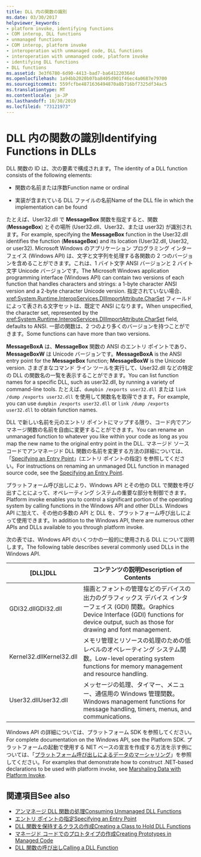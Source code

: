 ```yaml
---
title: DLL 内の関数の識別
ms.date: 03/30/2017
helpviewer_keywords:
- platform invoke, identifying functions
- COM interop, DLL functions
- unmanaged functions
- COM interop, platform invoke
- interoperation with unmanaged code, DLL functions
- interoperation with unmanaged code, platform invoke
- identifying DLL functions
- DLL functions
ms.assetid: 3e3f6780-6d90-4413-bad7-ba641220364d
ms.openlocfilehash: 1a94bb2020b07ba8405d901f46ec4a0687e79700
ms.sourcegitcommit: 559fcfbe4871636494870a8b716bf7325df34ac5
ms.translationtype: MT
ms.contentlocale: ja-JP
ms.lasthandoff: 10/30/2019
ms.locfileid: "73121973"
---
```

# <a name="identifying-functions-in-dlls"></a><span data-ttu-id="2c470-102">DLL 内の関数の識別</span><span class="sxs-lookup"><span data-stu-id="2c470-102">Identifying Functions in DLLs</span></span>
<span data-ttu-id="2c470-103">DLL 関数の ID は、次の要素で構成されます。</span><span class="sxs-lookup"><span data-stu-id="2c470-103">The identity of a DLL function consists of the following elements:</span></span>  
  
- <span data-ttu-id="2c470-104">関数の名前または序数</span><span class="sxs-lookup"><span data-stu-id="2c470-104">Function name or ordinal</span></span>  
  
- <span data-ttu-id="2c470-105">実装が含まれている DLL ファイルの名前</span><span class="sxs-lookup"><span data-stu-id="2c470-105">Name of the DLL file in which the implementation can be found</span></span>  
  
 <span data-ttu-id="2c470-106">たとえば、User32.dll で **MessageBox** 関数を指定すると、関数 (**MessageBox**) とその場所 (User32.dll、User32、または user32) が識別されます。</span><span class="sxs-lookup"><span data-stu-id="2c470-106">For example, specifying the **MessageBox** function in the User32.dll identifies the function (**MessageBox**) and its location (User32.dll, User32, or user32).</span></span> <span data-ttu-id="2c470-107">Microsoft Windows のアプリケーション プログラミング インターフェイス (Windows API) は、文字と文字列を処理する各関数の 2 つのバージョンを含めることができます。これは、1 バイト文字 ANSI バージョンと 2 バイト文字 Unicode バージョンです。</span><span class="sxs-lookup"><span data-stu-id="2c470-107">The Microsoft Windows application programming interface (Windows API) can contain two versions of each function that handles characters and strings: a 1-byte character ANSI version and a 2-byte character Unicode version.</span></span> <span data-ttu-id="2c470-108">指定されていない場合、<xref:System.Runtime.InteropServices.DllImportAttribute.CharSet> フィールドによって表される文字セットは、既定で ANSI になります。</span><span class="sxs-lookup"><span data-stu-id="2c470-108">When unspecified, the character set, represented by the <xref:System.Runtime.InteropServices.DllImportAttribute.CharSet> field, defaults to ANSI.</span></span> <span data-ttu-id="2c470-109">一部の関数は、2 つのより多くのバージョンを持つことができます。</span><span class="sxs-lookup"><span data-stu-id="2c470-109">Some functions can have more than two versions.</span></span>  
  
 <span data-ttu-id="2c470-110">**MessageBoxA** は、**MessageBox** 関数の ANSI のエントリ ポイントであり、**MessageBoxW** は Unicode バージョンです。</span><span class="sxs-lookup"><span data-stu-id="2c470-110">**MessageBoxA** is the ANSI entry point for the **MessageBox** function; **MessageBoxW** is the Unicode version.</span></span> <span data-ttu-id="2c470-111">さまざまなコマンド ライン ツールを実行して、User32.dll などの特定の DLL の関数名の一覧を表示することができます。</span><span class="sxs-lookup"><span data-stu-id="2c470-111">You can list function names for a specific DLL, such as user32.dll, by running a variety of command-line tools.</span></span> <span data-ttu-id="2c470-112">たとえば、`dumpbin /exports user32.dll` または `link /dump /exports user32.dll` を使用して関数名を取得できます。</span><span class="sxs-lookup"><span data-stu-id="2c470-112">For example, you can use `dumpbin /exports user32.dll` or `link /dump /exports user32.dll` to obtain function names.</span></span>  
  
 <span data-ttu-id="2c470-113">DLL で新しい名前を元のエントリ ポイントにマップする限り、コード内でアンマネージ関数の名前を自由に変更することができます。</span><span class="sxs-lookup"><span data-stu-id="2c470-113">You can rename an unmanaged function to whatever you like within your code as long as you map the new name to the original entry point in the DLL.</span></span> <span data-ttu-id="2c470-114">マネージド ソース コードでアンマネージド DLL 関数の名前を変更する方法の詳細については、「[Specifying an Entry Point](specifying-an-entry-point.md)」(エントリ ポイントの指定) を参照してください。</span><span class="sxs-lookup"><span data-stu-id="2c470-114">For instructions on renaming an unmanaged DLL function in managed source code, see the [Specifying an Entry Point](specifying-an-entry-point.md).</span></span>  
  
 <span data-ttu-id="2c470-115">プラットフォーム呼び出しにより、Windows API とその他の DLL で関数を呼び出すことによって、オペレーティング システムの重要な部分を制御できます。</span><span class="sxs-lookup"><span data-stu-id="2c470-115">Platform invoke enables you to control a significant portion of the operating system by calling functions in the Windows API and other DLLs.</span></span> <span data-ttu-id="2c470-116">Windows API に加えて、その他の多数の API と DLL を、プラットフォーム呼び出しによって使用できます。</span><span class="sxs-lookup"><span data-stu-id="2c470-116">In addition to the Windows API, there are numerous other APIs and DLLs available to you through platform invoke.</span></span>  
  
 <span data-ttu-id="2c470-117">次の表では、Windows API のいくつかの一般的に使用される DLL について説明します。</span><span class="sxs-lookup"><span data-stu-id="2c470-117">The following table describes several commonly used DLLs in the Windows API.</span></span>  
  
|<span data-ttu-id="2c470-118">[DLL]</span><span class="sxs-lookup"><span data-stu-id="2c470-118">DLL</span></span>|<span data-ttu-id="2c470-119">コンテンツの説明</span><span class="sxs-lookup"><span data-stu-id="2c470-119">Description of Contents</span></span>|  
|---------|-----------------------------|  
|<span data-ttu-id="2c470-120">GDI32.dll</span><span class="sxs-lookup"><span data-stu-id="2c470-120">GDI32.dll</span></span>|<span data-ttu-id="2c470-121">描画とフォントの管理などのデバイスの出力のグラフィックス デバイス インターフェイス (GDI) 関数。</span><span class="sxs-lookup"><span data-stu-id="2c470-121">Graphics Device Interface (GDI) functions for device output, such as those for drawing and font management.</span></span>|  
|<span data-ttu-id="2c470-122">Kernel32.dll</span><span class="sxs-lookup"><span data-stu-id="2c470-122">Kernel32.dll</span></span>|<span data-ttu-id="2c470-123">メモリ管理とリソースの処理のための低レベルのオペレーティング システム関数。</span><span class="sxs-lookup"><span data-stu-id="2c470-123">Low-level operating system functions for memory management and resource handling.</span></span>|  
|<span data-ttu-id="2c470-124">User32.dll</span><span class="sxs-lookup"><span data-stu-id="2c470-124">User32.dll</span></span>|<span data-ttu-id="2c470-125">メッセージの処理、タイマー、メニュー、通信用の Windows 管理関数。</span><span class="sxs-lookup"><span data-stu-id="2c470-125">Windows management functions for message handling, timers, menus, and communications.</span></span>|  
  
 <span data-ttu-id="2c470-126">Windows API の詳細については、プラットフォーム SDK を参照してください。</span><span class="sxs-lookup"><span data-stu-id="2c470-126">For complete documentation on the Windows API, see the Platform SDK.</span></span> <span data-ttu-id="2c470-127">プラットフォームの起動で使用する NET ベースの宣言を作成する方法を示す例については、「[プラットフォーム呼び出しによるデータのマーシャリング](marshaling-data-with-platform-invoke.md)」を参照してください。</span><span class="sxs-lookup"><span data-stu-id="2c470-127">For examples that demonstrate how to construct .NET-based declarations to be used with platform invoke, see [Marshaling Data with Platform Invoke](marshaling-data-with-platform-invoke.md).</span></span>  
  
## <a name="see-also"></a><span data-ttu-id="2c470-128">関連項目</span><span class="sxs-lookup"><span data-stu-id="2c470-128">See also</span></span>

- [<span data-ttu-id="2c470-129">アンマネージ DLL 関数の処理</span><span class="sxs-lookup"><span data-stu-id="2c470-129">Consuming Unmanaged DLL Functions</span></span>](consuming-unmanaged-dll-functions.md)
- [<span data-ttu-id="2c470-130">エントリ ポイントの指定</span><span class="sxs-lookup"><span data-stu-id="2c470-130">Specifying an Entry Point</span></span>](specifying-an-entry-point.md)
- [<span data-ttu-id="2c470-131">DLL 関数を保持するクラスの作成</span><span class="sxs-lookup"><span data-stu-id="2c470-131">Creating a Class to Hold DLL Functions</span></span>](creating-a-class-to-hold-dll-functions.md)
- [<span data-ttu-id="2c470-132">マネージド コードでのプロトタイプの作成</span><span class="sxs-lookup"><span data-stu-id="2c470-132">Creating Prototypes in Managed Code</span></span>](creating-prototypes-in-managed-code.md)
- [<span data-ttu-id="2c470-133">DLL 関数の呼び出し</span><span class="sxs-lookup"><span data-stu-id="2c470-133">Calling a DLL Function</span></span>](calling-a-dll-function.md)
